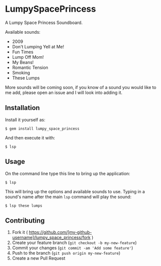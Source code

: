 # LumpySpacePrincess

A Lumpy Space Princess Soundboard.

Available sounds:

 * 2009
 * Don't Lumping Yell at Me!
 * Fun Times
 * Lump Off Mom!
 * My Beans!
 * Romantic Tension
 * Smoking
 * These Lumps

More sounds will be coming soon, if you know of a sound you would like to me add, please open an issue and I will look into adding it.

## Installation

Install it yourself as:

    $ gem install lumpy_space_princess

And then execute it with:

    $ lsp

## Usage

On the command line type this line to bring up the application:

    $ lsp

This will bring up the options and available sounds to use.
Typing in a sound's name after the main `lsp` command will play the sound:

    $ lsp these lumps

## Contributing

1. Fork it ( https://github.com/[my-github-username]/lumpy_space_princess/fork )
2. Create your feature branch (`git checkout -b my-new-feature`)
3. Commit your changes (`git commit -am 'Add some feature'`)
4. Push to the branch (`git push origin my-new-feature`)
5. Create a new Pull Request
